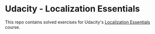 # Udacity - Localization Essentials
This repo contains solved exercises for Udacity's [Localization Essentials](https://www.udacity.com/course/localization-essentials--ud610) course.
